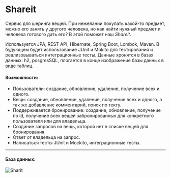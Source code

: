 # Shareit
  Сервис для шеринга вещей. При нежелании покупать какой-то предмет, можно его занять у другого человека, но как найти нужный предмет и человека готового дать его? В этой поможет наш *Shareit*.
  
  
  Используется JPA, REST API, Hibernate, Spring Boot, Lombok, Maven. В будующем будет использование JUnit и Mokito для тестирования и реализовываться интеграционные тесты. Данные хронятся в базах данных: h2, posgresSQL, плогается в конце изображение базы данных в виде таблиц.
  
  #### Возможности: 
  * Пользователи: создание, обновление, удаление, получение всех и одного.
  * Вещи: создание, обновление, удаление, получение всех и одного, а так же добавление комментарий, поиск по текту.
  * Поддерживается бронирование: создание, обновление, получение по id, получение всех вещей забронированных для конкретного пользователя или для владельца.
  * Создание запросов на вещь, которой нет в списке вещей для бронирования.
  * Ответ от владельца на запрос.
  * Написаться тесты JUnit и Mockito, интеграционные тесты.

***
  #### База данных:
  
  ![Sharit](https://github.com/SuvorovaElvina/java-shareit/assets/114740144/c55d949f-544e-4c52-bec9-adfe03d2682f)
